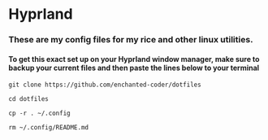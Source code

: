 # Hyprland

### These are my config files for my rice and other linux utilities.

#### To get this exact set up on your Hyprland window manager, make sure to backup your current files and then paste the lines below to your terminal

```
git clone https://github.com/enchanted-coder/dotfiles 
```
```
cd dotfiles 
```
```
cp -r . ~/.config
```
```
rm ~/.config/README.md
```

